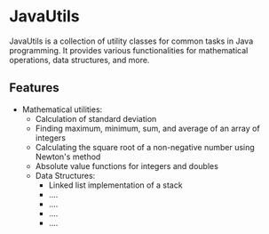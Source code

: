 # JavaUtils
JavaUtils is a collection of utility classes for common tasks in Java programming. It provides various functionalities for mathematical operations, data structures, and more.

## Features

- Mathematical utilities:
    - Calculation of standard deviation
    - Finding maximum, minimum, sum, and average of an array of integers
    - Calculating the square root of a non-negative number using Newton's method
    - Absolute value functions for integers and doubles
  - Data Structures:
    - Linked list implementation of a stack
    - ....
    - ....
    - ....
    - ....
